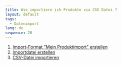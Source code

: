 ```yaml
---
title: Wie importiere ich Produkte via CSV Datei ?
layout: default
tags:
  - Datenimport
lang: de
sequence: 20
---
```


1. [Import-Format "Mein Produktimport" erstellen](Wie_definiere_ich_ein_Importformat) 
1. [Importdatei erstellen](Wie_erstelle_ich_eine_Importdatei)
1. [CSV-Datei importieren](Wie_importiere_ich_eine_CSV_Datei)
